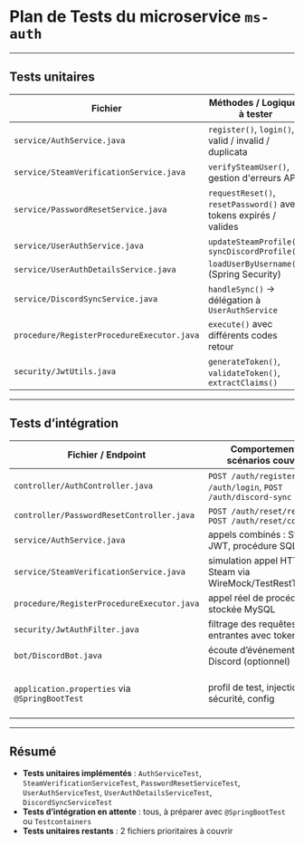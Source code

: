 # Plan de Tests du microservice `ms-auth`

---

## Tests unitaires

| Fichier                                   | Méthodes / Logiques à tester                                      | Testé ? |
|-------------------------------------------|-------------------------------------------------------------------|--------|
| `service/AuthService.java`                | `register()`, `login()`, valid / invalid / duplicata             | ✅     |
| `service/SteamVerificationService.java`   | `verifySteamUser()`, gestion d'erreurs API                       | ✅     |
| `service/PasswordResetService.java`       | `requestReset()`, `resetPassword()` avec tokens expirés / valides | ✅     |
| `service/UserAuthService.java`            | `updateSteamProfile()`, `syncDiscordProfile()`                   | ✅     |
| `service/UserAuthDetailsService.java`     | `loadUserByUsername()` (Spring Security)                         | ✅     |
| `service/DiscordSyncService.java`         | `handleSync()` → délégation à `UserAuthService`                  | ✅     |
| `procedure/RegisterProcedureExecutor.java`| `execute()` avec différents codes retour                         | ✅     |
| `security/JwtUtils.java`                  | `generateToken()`, `validateToken()`, `extractClaims()`          | ✅     |

---

## Tests d’intégration

| Fichier / Endpoint                                 | Comportements / scénarios couverts                                  | Testé ? |
|----------------------------------------------------|----------------------------------------------------------------------|---------|
| `controller/AuthController.java`                   | `POST /auth/register`, `POST /auth/login`, `POST /auth/discord-sync`| ❌      |
| `controller/PasswordResetController.java`          | `POST /auth/reset/request`, `POST /auth/reset/confirm`              | ❌      |
| `service/AuthService.java`                         | appels combinés : Steam, JWT, procédure SQL, repo                   | ✅ (partiel) |
| `service/SteamVerificationService.java`            | simulation appel HTTP Steam via WireMock/TestRestTemplate           | ❌      |
| `procedure/RegisterProcedureExecutor.java`         | appel réel de procédure stockée MySQL                               | ❌      |
| `security/JwtAuthFilter.java`                      | filtrage des requêtes entrantes avec token                          | ❌      |
| `bot/DiscordBot.java`                              | écoute d’événements Discord (optionnel)                             | ❌      |
| `application.properties` via `@SpringBootTest`     | profil de test, injection, sécurité, config                         | ✅ (skipped pour l’instant) |

---

## Résumé

- **Tests unitaires implémentés** : `AuthServiceTest`, `SteamVerificationServiceTest`, `PasswordResetServiceTest`, `UserAuthServiceTest`, `UserAuthDetailsServiceTest`, `DiscordSyncServiceTest`
- **Tests d’intégration en attente** : tous, à préparer avec `@SpringBootTest` ou `Testcontainers`
- **Tests unitaires restants** : 2 fichiers prioritaires à couvrir
